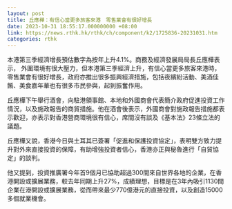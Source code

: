 ```yaml
---
layout: post
title: 丘應樺：有信心當更多旅客來港　零售業會有很好增長
date: 2023-10-31 18:55:17.000000000 +08:00
link: https://news.rthk.hk/rthk/ch/component/k2/1725836-20231031.htm
categories: rthk
---
```


本港第三季經濟增長預估數字為按年上升4.1%。商務及經濟發展局局長丘應樺表示， 外圍環境有很大壓力，但本港第三季經濟上升，有信心當更多旅客來港時，零售業會有很好增長，政府亦推出很多振興經濟措施，包括夜繽紛活動、美酒佳餚、美食嘉年華也有很多市民參與，起到振奮作用。

丘應樺下午舉行酒會，向駐港領事館、本地和外國商會代表簡介政府促進投資工作情況，以及施政報告的商貿措施。他在酒會後表示，外國商會對施政報告措施都表示歡迎，亦表示對香港營商環境很有信心，席間沒有談及《基本法》23條立法的議題。

丘應樺又說，香港今日與土耳其已簽署「促進和保護投資協定」，表明雙方致力提升對外來直接投資的保障，有助增強投資者信心，香港亦正與秘魯進行「自貿協定」的談判。

他又提到，投資推廣署今年首9個月已協助超過300間來自世界各地的企業，在香港開設或擴展業務，較去年同期上升27%，成績理想，目標是在3年內吸引1130間企業在港開設或擴展業務，從而帶來最少770億港元的直接投資，以及創造15000多個就業機會。
